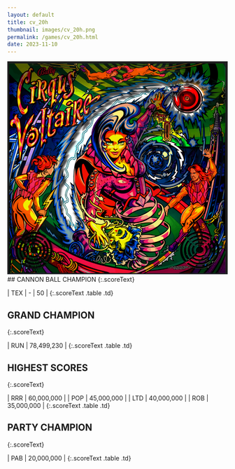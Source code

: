 ```yaml
---
layout: default
title: cv_20h
thumbnail: images/cv_20h.png
permalink: /games/cv_20h.html
date: 2023-11-10
---
```


<img src="../images/cv_20h.png" class="gameThumbnail img-fluid mx-auto align-middle">
## CANNON BALL CHAMPION
{:.scoreText}

| TEX | - | 50 | 
{:.scoreText .table .td}

## GRAND CHAMPION
{:.scoreText}

| RUN | 78,499,230 | 
{:.scoreText .table .td}

## HIGHEST SCORES
{:.scoreText}

| RRR | 60,000,000 | 
| POP | 45,000,000 | 
| LTD | 40,000,000 | 
| ROB | 35,000,000 | 
{:.scoreText .table .td}

## PARTY CHAMPION
{:.scoreText}

| PAB | 20,000,000 | 
{:.scoreText .table .td}
